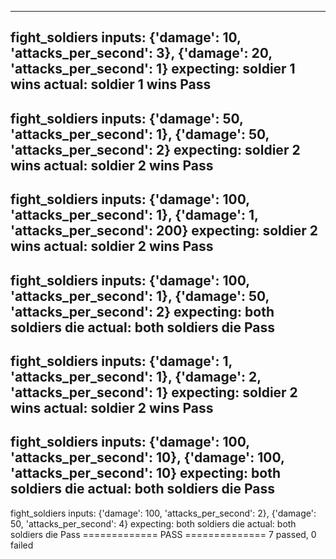 ---------------------------------
fight_soldiers inputs: {'damage': 10, 'attacks_per_second': 3}, {'damage': 20, 'attacks_per_second': 1}
expecting: soldier 1 wins
actual: soldier 1 wins
Pass
---------------------------------
fight_soldiers inputs: {'damage': 50, 'attacks_per_second': 1}, {'damage': 50, 'attacks_per_second': 2}
expecting: soldier 2 wins
actual: soldier 2 wins
Pass
---------------------------------
fight_soldiers inputs: {'damage': 100, 'attacks_per_second': 1}, {'damage': 1, 'attacks_per_second': 200}
expecting: soldier 2 wins
actual: soldier 2 wins
Pass
---------------------------------
fight_soldiers inputs: {'damage': 100, 'attacks_per_second': 1}, {'damage': 50, 'attacks_per_second': 2}
expecting: both soldiers die
actual: both soldiers die
Pass
---------------------------------
fight_soldiers inputs: {'damage': 1, 'attacks_per_second': 1}, {'damage': 2, 'attacks_per_second': 1}
expecting: soldier 2 wins
actual: soldier 2 wins
Pass
---------------------------------
fight_soldiers inputs: {'damage': 100, 'attacks_per_second': 10}, {'damage': 100, 'attacks_per_second': 10}
expecting: both soldiers die
actual: both soldiers die
Pass
---------------------------------
fight_soldiers inputs: {'damage': 100, 'attacks_per_second': 2}, {'damage': 50, 'attacks_per_second': 4}
expecting: both soldiers die
actual: both soldiers die
Pass
============= PASS ==============
7 passed, 0 failed
